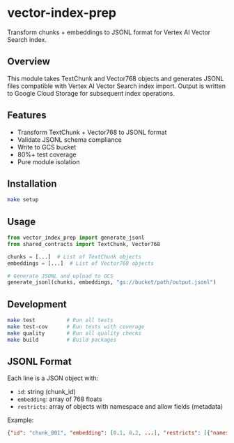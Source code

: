 # vector-index-prep

Transform chunks + embeddings to JSONL format for Vertex AI Vector Search index.

## Overview

This module takes TextChunk and Vector768 objects and generates JSONL files compatible with Vertex AI Vector Search index import. Output is written to Google Cloud Storage for subsequent index operations.

## Features

- Transform TextChunk + Vector768 to JSONL format
- Validate JSONL schema compliance
- Write to GCS bucket
- 80%+ test coverage
- Pure module isolation

## Installation

```bash
make setup
```

## Usage

```python
from vector_index_prep import generate_jsonl
from shared_contracts import TextChunk, Vector768

chunks = [...]  # List of TextChunk objects
embeddings = [...]  # List of Vector768 objects

# Generate JSONL and upload to GCS
generate_jsonl(chunks, embeddings, "gs://bucket/path/output.jsonl")
```

## Development

```bash
make test          # Run all tests
make test-cov      # Run tests with coverage
make quality       # Run all quality checks
make build         # Build packages
```

## JSONL Format

Each line is a JSON object with:
- `id`: string (chunk_id)
- `embedding`: array of 768 floats
- `restricts`: array of objects with namespace and allow fields (metadata)

Example:
```json
{"id": "chunk_001", "embedding": [0.1, 0.2, ...], "restricts": [{"namespace": "source_file", "allow": ["doc1.html"]}]}
```
